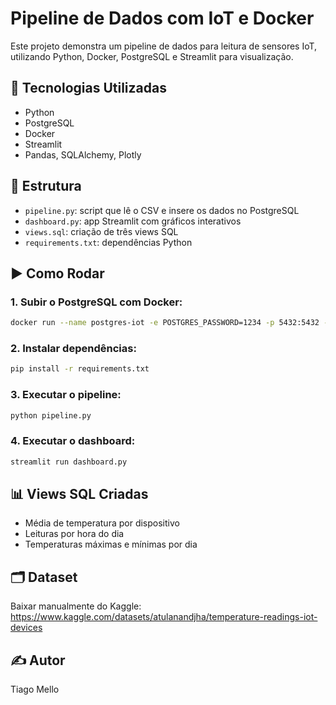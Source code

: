 
# Pipeline de Dados com IoT e Docker

Este projeto demonstra um pipeline de dados para leitura de sensores IoT, utilizando Python, Docker, PostgreSQL e Streamlit para visualização.

## 🔧 Tecnologias Utilizadas
- Python
- PostgreSQL
- Docker
- Streamlit
- Pandas, SQLAlchemy, Plotly

## 📁 Estrutura
- `pipeline.py`: script que lê o CSV e insere os dados no PostgreSQL
- `dashboard.py`: app Streamlit com gráficos interativos
- `views.sql`: criação de três views SQL
- `requirements.txt`: dependências Python

## ▶️ Como Rodar

### 1. Subir o PostgreSQL com Docker:
```bash
docker run --name postgres-iot -e POSTGRES_PASSWORD=1234 -p 5432:5432 -d postgres
```

### 2. Instalar dependências:
```bash
pip install -r requirements.txt
```

### 3. Executar o pipeline:
```bash
python pipeline.py
```

### 4. Executar o dashboard:
```bash
streamlit run dashboard.py
```

## 📊 Views SQL Criadas
- Média de temperatura por dispositivo
- Leituras por hora do dia
- Temperaturas máximas e mínimas por dia

## 🗂️ Dataset
Baixar manualmente do Kaggle:
https://www.kaggle.com/datasets/atulanandjha/temperature-readings-iot-devices

## ✍️ Autor
Tiago Mello

